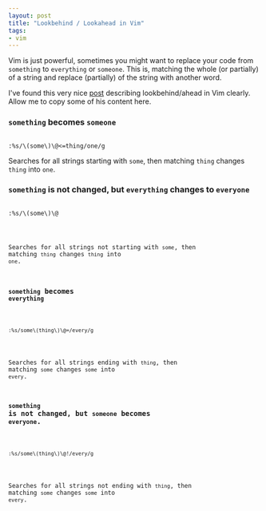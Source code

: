 ```yaml
---
layout: post
title: "Lookbehind / Lookahead in Vim"
tags:
- vim
---
```


Vim is just powerful, sometimes you might want to replace your code from `something` to `everything` or `someone`.
This is, matching the whole (or partially) of a string and replace (partially) of the string with another word.

I've found this very nice [post](http://www.inputoutput.io/lookbehind-lookahead-regex-in-vim/) describing
lookbehind/ahead in Vim clearly. Allow me to copy some of his content here.

### `something` becomes `someone`

<pre><code class="language-vim">
:%s/\(some\)\@<=thing/one/g
</code></pre>

Searches for all strings starting with `some`, then matching `thing`
changes `thing` into `one`.

### `something` is not changed, but `everything` changes to `everyone`

<pre><code class="language-vim">
:%s/\(some\)\@<!thing/one/g
</code></pre>

Searches for all strings not starting with `some`, then matching `thing`
changes `thing` into `one`.

### `something` becomes `everything`

<pre><code class="language-vim">
:%s/some\(thing\)\@=/every/g
</code></pre>

Searches for all strings ending with `thing`, then matching `some`
changes `some` into `every`.

### `something` is not changed, but `someone` becomes `everyone`.

<pre><code class="language-vim">
:%s/some\(thing\)\@!/every/g
</code></pre>

Searches for all strings not ending with `thing`, then matching `some`
changes `some` into `every`.
